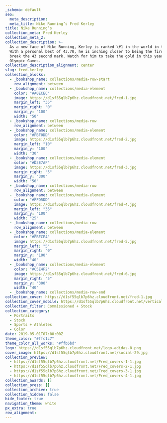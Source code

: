 ```yaml
---
_schema: default
seo:
  meta_description:
  meta_title: Nike Running’s Fred Kerley
title: Nike Running’s
collection_meta: Fred Kerley
collection_meta_2:
collection_description: >-
  As a new face of Nike Running, Kerley is ranked \#1 in the world in the 400.
  With a personal best of 43.70, he is inching closer to being the first ever to
  break the 43 second mark. Watch for him to take the gold in this year’s Tokyo
  Olympic Games.
collection_description_alignment: center
slug: fred-kerley
collection_blocks:
  - _bookshop_name: collections/media-row-start
    row_alignment: between
  - _bookshop_name: collections/media-element
    color: "#A0ECEC"
    image: https://d1sf55qlb7p6hz.cloudfront.net/fred-1.jpg
    margin_left: "35"
    margin_right: "0"
    margin_y: "100"
    width: "50"
  - _bookshop_name: collections/media-row
    row_alignment: between
  - _bookshop_name: collections/media-element
    color: "#FBF0DD"
    image: https://d1sf55qlb7p6hz.cloudfront.net/fred-2.jpg
    margin_left: "10"
    margin_y: "100"
    width: "30"
  - _bookshop_name: collections/media-element
    color: "#D3E7AF"
    image: https://d1sf55qlb7p6hz.cloudfront.net/fred-3.jpg
    margin_right: "5"
    margin_y: "300"
    width: "50"
  - _bookshop_name: collections/media-row
    row_alignment: between
  - _bookshop_name: collections/media-element
    color: "#FFD5DD"
    image: https://d1sf55qlb7p6hz.cloudfront.net/fred-4.jpg
    margin_left: "35"
    margin_y: "100"
    width: "25"
  - _bookshop_name: collections/media-row
    row_alignment: between
  - _bookshop_name: collections/media-element
    color: "#FBECE4"
    image: https://d1sf55qlb7p6hz.cloudfront.net/fred-5.jpg
    margin_left: "5"
    margin_right: "0"
    margin_y: "100"
    width: "40"
  - _bookshop_name: collections/media-element
    color: "#C5E4F2"
    image: https://d1sf55qlb7p6hz.cloudfront.net/fred-6.jpg
    margin_right: "5"
    margin_y: "300"
    width: "40"
  - _bookshop_name: collections/media-row-end
collection_cover: https://d1sf55qlb7p6hz.cloudfront.net/fred-1.jpg
collection_cover_mobile: https://d1sf55qlb7p6hz.cloudfront.net/verticalcovers-29.jpg
collection_filter: Commissioned + Stock
collection_category:
  - Portraits
  - Stock
  - Sports + Athletes
  - Color
date: 2019-05-01T07:00:00Z
theme_color: "#ffc1c7"
theme_color_all_works: "#ffb5bd"
logo: https://d1sf55qlb7p6hz.cloudfront.net/logo-adidas-8.png
cover_image: https://d1sf55qlb7p6hz.cloudfront.net/social-29.jpg
collection_preview:
  - https://d1sf55qlb7p6hz.cloudfront.net/Fred_covers-1-1.jpg
  - https://d1sf55qlb7p6hz.cloudfront.net/Fred_covers-2-1.jpg
  - https://d1sf55qlb7p6hz.cloudfront.net/Fred_covers-3-1.jpg
  - https://d1sf55qlb7p6hz.cloudfront.net/Fred_covers-4-1.jpg
collection_awards: []
collection_press: []
collection_archive: true
collection_hidden: false
hide_footer: true
navigation_theme: white
px_extra: true
row_alignment:
---
```


